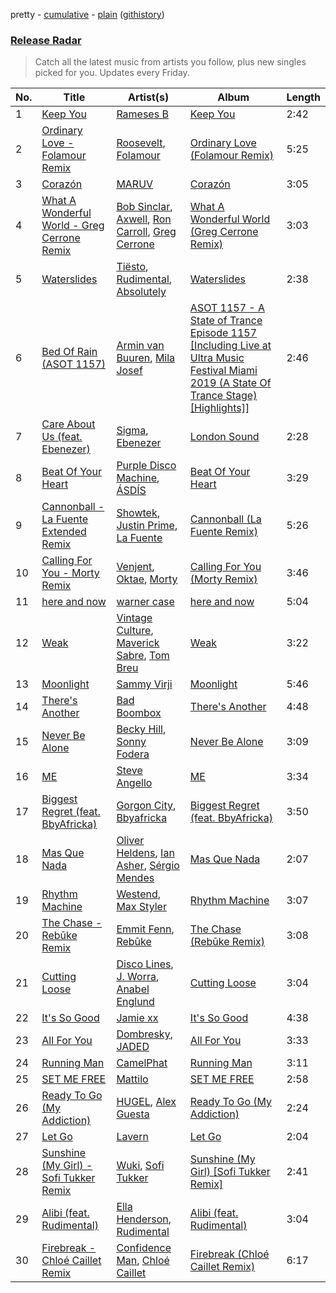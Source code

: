 pretty - [cumulative](/playlists/cumulative/Release%20Radar.md) - [plain](/playlists/plain/37i9dQZEVXbsudmxBFKW7G) ([githistory](https://github.githistory.xyz/vitokorn/spotify-playlist-archive/blob/master/playlists/plain/37i9dQZEVXbsudmxBFKW7G))

### [Release Radar](https://open.spotify.com/playlist/37i9dQZEVXbsudmxBFKW7G)

> Catch all the latest music from artists you follow, plus new singles picked for you. Updates every Friday.

| No. | Title | Artist(s) | Album | Length |
|---|---|---|---|---|
| 1 | [Keep You](https://open.spotify.com/track/0NHGqculuy8Aa1bEerrGtS) | [Rameses B](https://open.spotify.com/artist/06EfEcjc0vdvI6VNL0soIO) | [Keep You](https://open.spotify.com/album/5dunVmIKUec2zaq5rJeFe5) | 2:42 |
| 2 | [Ordinary Love - Folamour Remix](https://open.spotify.com/track/7i0d5gmak7nHrBAZJG3eSW) | [Roosevelt](https://open.spotify.com/artist/4AQrqVz6BYwy29iMxcGtx7), [Folamour](https://open.spotify.com/artist/6pJY5At9SiMpAOBrw9YosS) | [Ordinary Love (Folamour Remix)](https://open.spotify.com/album/1bZe6bclEpMPDiCWOgpxKk) | 5:25 |
| 3 | [Corazón](https://open.spotify.com/track/5mQ0oE5RPmNfH60t0npbWm) | [MARUV](https://open.spotify.com/artist/44T03OWDUjwDgg4IYgFCWi) | [Corazón](https://open.spotify.com/album/5eMNynoAPVJKeNWYQptDA1) | 3:05 |
| 4 | [What A Wonderful World - Greg Cerrone Remix](https://open.spotify.com/track/56ggEwgh0zcUaXAJbQz6Xo) | [Bob Sinclar](https://open.spotify.com/artist/5YFS41yoX0YuFY39fq21oN), [Axwell](https://open.spotify.com/artist/1xNmvlEiICkRlRGqlNFZ43), [Ron Carroll](https://open.spotify.com/artist/4GcXer1D6UzmWfW1wTqS9r), [Greg Cerrone](https://open.spotify.com/artist/2UOiCy0MQgPxoBSKPatc3X) | [What A Wonderful World (Greg Cerrone Remix)](https://open.spotify.com/album/1miEyp3H9WdZtHXQPMui4r) | 3:03 |
| 5 | [Waterslides](https://open.spotify.com/track/1SBfaO3swtjh8dV07MExuP) | [Tiësto](https://open.spotify.com/artist/2o5jDhtHVPhrJdv3cEQ99Z), [Rudimental](https://open.spotify.com/artist/4WN5naL3ofxrVBgFpguzKo), [Absolutely](https://open.spotify.com/artist/4ellgkPyhbJetngXmHX5Zh) | [Waterslides](https://open.spotify.com/album/5U1HyVpo9zeSC8K8LhHx4i) | 2:38 |
| 6 | [Bed Of Rain (ASOT 1157)](https://open.spotify.com/track/1FQsb6MozneHpilFvSu7jD) | [Armin van Buuren](https://open.spotify.com/artist/0SfsnGyD8FpIN4U4WCkBZ5), [Mila Josef](https://open.spotify.com/artist/249X7nXjC7z2dC9y6jFOli) | [ASOT 1157 - A State of Trance Episode 1157 [Including Live at Ultra Music Festival Miami 2019 (A State Of Trance Stage) [Highlights]]](https://open.spotify.com/album/0jb8wThtL5OCEbQ0vuWpgD) | 2:46 |
| 7 | [Care About Us (feat. Ebenezer)](https://open.spotify.com/track/7rztNRexBl8QEdtKB6Cr91) | [Sigma](https://open.spotify.com/artist/01pKrlgPJhm5dB4lneYAqS), [Ebenezer](https://open.spotify.com/artist/2vik8lyw8WiALKMJK7C3hn) | [London Sound](https://open.spotify.com/album/5jguHiPnYKnCubpuOZskLY) | 2:28 |
| 8 | [Beat Of Your Heart](https://open.spotify.com/track/4luohviQijMNU3yWu8xUMr) | [Purple Disco Machine](https://open.spotify.com/artist/2WBJQGf1bT1kxuoqziH5g4), [ÁSDÍS](https://open.spotify.com/artist/28y5ZcfpdZAfeEE5ftCfUg) | [Beat Of Your Heart](https://open.spotify.com/album/2MGAPw592ly4ydVblvcMqr) | 3:29 |
| 9 | [Cannonball - La Fuente Extended Remix](https://open.spotify.com/track/1FIQeZq8k6rpul17BEypNo) | [Showtek](https://open.spotify.com/artist/3gk0OYeLFWYupGFRHqLSR7), [Justin Prime](https://open.spotify.com/artist/0TFdkHvlyUVl9zrb4seHxJ), [La Fuente](https://open.spotify.com/artist/0vhJymgsCubfAfFjEGVsoD) | [Cannonball (La Fuente Remix)](https://open.spotify.com/album/4NxyghAgg5XbNyWfxnjmWc) | 5:26 |
| 10 | [Calling For You - Morty Remix](https://open.spotify.com/track/40szTUisy5Au8pgEYICO9g) | [Venjent](https://open.spotify.com/artist/7xu08SujAqLp7BGinS96vd), [Oktae](https://open.spotify.com/artist/4PxFr57PZWOCVJ5HkJyaoD), [Morty](https://open.spotify.com/artist/4DKdpWEp7Np8enpUyOdgLD) | [Calling For You (Morty Remix)](https://open.spotify.com/album/5BrTu5nczdrIqJvrfHcrns) | 3:46 |
| 11 | [here and now](https://open.spotify.com/track/78w4b0a7r01JPR3tIH6Gkd) | [warner case](https://open.spotify.com/artist/106OuakzOxxbXTuigEEf01) | [here and now](https://open.spotify.com/album/2kh5WzTitRztGwuDxSEDSW) | 5:04 |
| 12 | [Weak](https://open.spotify.com/track/62gzfhHi2supfHWfi6iHbA) | [Vintage Culture](https://open.spotify.com/artist/28uJnu5EsrGml2tBd7y8ts), [Maverick Sabre](https://open.spotify.com/artist/0ukgrNYk51TkMQr0f2Br4Q), [Tom Breu](https://open.spotify.com/artist/4Y4jZlaPkgIlzMp6kmcr9h) | [Weak](https://open.spotify.com/album/7M457yfuVeLaiYrtiKTvqn) | 3:22 |
| 13 | [Moonlight](https://open.spotify.com/track/3gVks4tc3TzqQYdDCPj7f2) | [Sammy Virji](https://open.spotify.com/artist/1GuqTQbuixFHD6eBkFwVcb) | [Moonlight](https://open.spotify.com/album/4UPgkPHybekr5XezWaG8fE) | 5:46 |
| 14 | [There's Another](https://open.spotify.com/track/7qqKq5JZh7nvqurPDfeZXQ) | [Bad Boombox](https://open.spotify.com/artist/6ZisvOKQY2LDItOkbsy2qd) | [There's Another](https://open.spotify.com/album/69ZaIuVwqoWerFRkZqEIQr) | 4:48 |
| 15 | [Never Be Alone](https://open.spotify.com/track/3WB9r0SqS5ThjK49bDexXe) | [Becky Hill](https://open.spotify.com/artist/4EPJlUEBy49EX1wuFOvtjK), [Sonny Fodera](https://open.spotify.com/artist/39B7ChWwrWDs7zXlsu3MoP) | [Never Be Alone](https://open.spotify.com/album/1sYaWj31p76yMZhspz73yM) | 3:09 |
| 16 | [ME](https://open.spotify.com/track/7dyJugljupi044oQfkrzlc) | [Steve Angello](https://open.spotify.com/artist/4FqPRilb0Ja0TKG3RS3y4s) | [ME](https://open.spotify.com/album/2ABIweWTmeRmUBc73DNiqq) | 3:34 |
| 17 | [Biggest Regret (feat. BbyAfricka)](https://open.spotify.com/track/6xisc7D96wTIk0SHYMjtBl) | [Gorgon City](https://open.spotify.com/artist/4VNQWV2y1E97Eqo2D5UTjx), [Bbyafricka](https://open.spotify.com/artist/019gRg7DezPMbaI1xRZD6W) | [Biggest Regret (feat. BbyAfricka)](https://open.spotify.com/album/665xiVHsc2ocmkIN5xBynI) | 3:50 |
| 18 | [Mas Que Nada](https://open.spotify.com/track/6yW6Q8ZPgDBQA1yHWL4Jmh) | [Oliver Heldens](https://open.spotify.com/artist/5nki7yRhxgM509M5ADlN1p), [Ian Asher](https://open.spotify.com/artist/5IrxhrMyvZxzgPYrC9j2km), [Sérgio Mendes](https://open.spotify.com/artist/65c5si0ePAwkOCn4M35Ho7) | [Mas Que Nada](https://open.spotify.com/album/44wLGCkvr83VxYsioCROFf) | 2:07 |
| 19 | [Rhythm Machine](https://open.spotify.com/track/7qhYyXBbL12mPyj93PyUBb) | [Westend](https://open.spotify.com/artist/4epc3Bd0DOBA0kDywkRAsu), [Max Styler](https://open.spotify.com/artist/3NKKngINK1tP6BFy0WOyWk) | [Rhythm Machine](https://open.spotify.com/album/0K0ttvuvuaeNPKF9bQ8GmV) | 3:07 |
| 20 | [The Chase - Rebūke Remix](https://open.spotify.com/track/2cwfGkfp1XWdfCuPcMjWnK) | [Emmit Fenn](https://open.spotify.com/artist/3VVLqeEqQQqTgT8YhfY9Z6), [Rebūke](https://open.spotify.com/artist/113reBz1jA6rVxbXl55mlj) | [The Chase (Rebūke Remix)](https://open.spotify.com/album/28uhTIgM1VgRPfRPoCMtqu) | 3:08 |
| 21 | [Cutting Loose](https://open.spotify.com/track/6n34hL7CBdTVeekAeprHow) | [Disco Lines](https://open.spotify.com/artist/5Kmr0b3ip8g9P2i0dLTC3Z), [J. Worra](https://open.spotify.com/artist/4q0N3EI67tVnAeeaXbNQIj), [Anabel Englund](https://open.spotify.com/artist/3ky8xBRraNNzxzXEw6Ga0c) | [Cutting Loose](https://open.spotify.com/album/1MQoCqxbLS7kf9xWUTxuRF) | 3:04 |
| 22 | [It's So Good](https://open.spotify.com/track/1Cc00pWEDEDiA4eEv3npjD) | [Jamie xx](https://open.spotify.com/artist/7A0awCXkE1FtSU8B0qwOJQ) | [It's So Good](https://open.spotify.com/album/2OzhVjGzyX5BWyMgGKG3Ij) | 4:38 |
| 23 | [All For You](https://open.spotify.com/track/0HMCP4nAPkUan3NQr6hSuT) | [Dombresky](https://open.spotify.com/artist/2GVtgxcx7jg5xVCZsIHSGN), [JADED](https://open.spotify.com/artist/6tCJN1fQNdFCEaOa8Da9Wf) | [All For You](https://open.spotify.com/album/1IvCA1tB8GNQ5KzAJ9pm60) | 3:33 |
| 24 | [Running Man](https://open.spotify.com/track/7irrCOHmsuQve6JLGCMB0w) | [CamelPhat](https://open.spotify.com/artist/240wlM8vDrf6S4zCyzGj2W) | [Running Man](https://open.spotify.com/album/5f97vFiQaKNaPWJmm7wsCf) | 3:11 |
| 25 | [SET ME FREE](https://open.spotify.com/track/2M7S8QWAYNkYiA6lSl47YB) | [Mattilo](https://open.spotify.com/artist/7gAYkHRXnXtaZk4QMJ5kJC) | [SET ME FREE](https://open.spotify.com/album/1y5ZBGShGAM5JxDOE1LNrW) | 2:58 |
| 26 | [Ready To Go (My Addiction)](https://open.spotify.com/track/38WaKuEd7hiWFsT0kbCwFn) | [HUGEL](https://open.spotify.com/artist/5PlfkPxwCpRRWQJBxCa0By), [Alex Guesta](https://open.spotify.com/artist/1oXk9MOvrFIybs5GMosvh3) | [Ready To Go (My Addiction)](https://open.spotify.com/album/7iyKDcE1bonqByVb0anyKo) | 2:24 |
| 27 | [Let Go](https://open.spotify.com/track/1qhdqpo6lgejiIOoaACXNG) | [Lavern](https://open.spotify.com/artist/03y4yOxhLk6MDJ1bV424uO) | [Let Go](https://open.spotify.com/album/26kfhv3S8MoeN7pzh2FSPE) | 2:04 |
| 28 | [Sunshine (My Girl) - Sofi Tukker Remix](https://open.spotify.com/track/5cdauxzCnViQEruce9myFV) | [Wuki](https://open.spotify.com/artist/6Se1y4vDcu9fVHLqdj1N3q), [Sofi Tukker](https://open.spotify.com/artist/586uxXMyD5ObPuzjtrzO1Q) | [Sunshine (My Girl) [Sofi Tukker Remix]](https://open.spotify.com/album/2nrkOhanLPb2IAxGWORGh5) | 2:41 |
| 29 | [Alibi (feat. Rudimental)](https://open.spotify.com/track/5Jpz4nv8nA6FIYO5gEyQa2) | [Ella Henderson](https://open.spotify.com/artist/7nDsS0l5ZAzMedVRKPP8F1), [Rudimental](https://open.spotify.com/artist/4WN5naL3ofxrVBgFpguzKo) | [Alibi (feat. Rudimental)](https://open.spotify.com/album/3Ku8LDPYg53Kh59amfFWjL) | 3:04 |
| 30 | [Firebreak - Chloé Caillet Remix](https://open.spotify.com/track/1UAqZooxuvHhomGrk3JOGb) | [Confidence Man](https://open.spotify.com/artist/0RwXnFrEoI8tltFvYpJgP6), [Chloé Caillet](https://open.spotify.com/artist/68ywCN6ZpInbcilOfLBa3a) | [Firebreak (Chloé Caillet Remix)](https://open.spotify.com/album/3DWMNJQOd1OOWmoInaoLoN) | 6:17 |